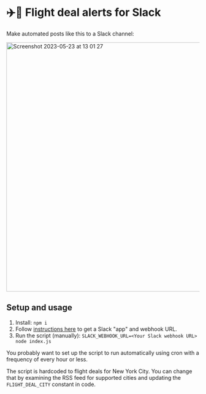 # ✈️🔔 Flight deal alerts for Slack

Make automated posts like this to a Slack channel:

<img width="650" alt="Screenshot 2023-05-23 at 13 01 27" src="https://github.com/liddiard/flight-deal-alerts/assets/3317632/715fc482-72b9-4182-9024-22999ef64791">

## Setup and usage

1. Install: `npm i`
2. Follow [instructions here](https://api.slack.com/messaging/webhooks) to get a Slack "app" and webhook URL.
2. Run the script (manually): `SLACK_WEBHOOK_URL=<Your Slack webhook URL> node index.js`

You probably want to set up the script to run automatically using cron with a frequency of every hour or less. 

The script is hardcoded to flight deals for New York City. You can change that by examining the RSS feed for supported cities and updating the `FLIGHT_DEAL_CITY` constant in code.
